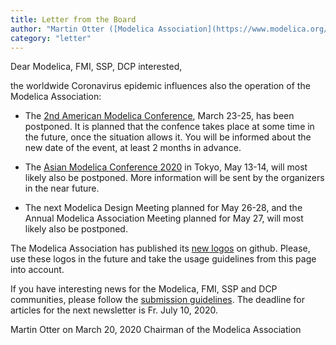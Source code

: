 ```yaml
---
title: Letter from the Board
author: "Martin Otter ([Modelica Association](https://www.modelica.org/))"
category: "letter"
---
```


Dear Modelica, FMI, SSP, DCP interested,

the worldwide Coronavirus epidemic influences also the operation of the Modelica Association:

- The [2nd American Modelica Conference](https://www.modelica.org/events/modelica2020Americas),
  March 23-25, has been postponed. It is planned that the confence takes place at some time in 
  the future, once the situation allows it. You will be informed about the new date of the event,
  at least 2 months in advance.

- The [Asian Modelica Conference 2020](https://2020.asian.conference.modelica.org/) in Tokyo, 
  May 13-14, will most likely also be postponed. More information will be sent by the organizers in the
  near future.
  
- The next Modelica Design Meeting planned for May 26-28, and the Annual Modelica Association Meeting
  planned for May 27, will most likely also be postponed. 
  
The Modelica Association has published its [new logos](https://github.com/modelica/MA-Logos)
on github. Please, use these logos in the future and take the usage guidelines from this page
into account.

If you have interesting news for the Modelica, FMI, SSP and DCP communities,
please follow the [submission guidelines](https://newsletter.modelica.org/submission-guidelines.html).
The deadline for articles for the next newsletter is Fr. July 10, 2020.

Martin Otter on March 20, 2020
Chairman of the Modelica Association
